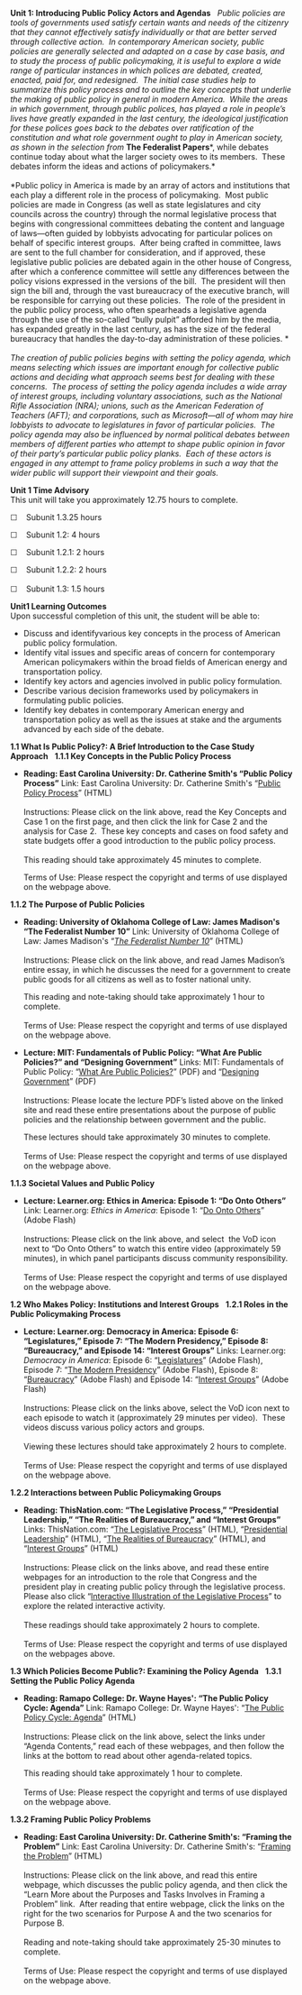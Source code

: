 **Unit 1: Introducing Public Policy Actors and Agendas** <span
id="1"></span> 
*Public policies are tools of governments used satisfy certain wants and
needs of the citizenry that they cannot effectively satisfy individually
or that are better served through collective action.  In contemporary
American society, public policies are generally selected and adapted on
a case by case basis, and to study the process of public policymaking,
it is useful to explore a wide range of particular instances in which
polices are debated, created, enacted, paid for, and redesigned.  The
initial case studies help to summarize this policy process and to
outline the key concepts that underlie the making of public policy in
general in modern America.  While the areas in which government, through
public polices, has played a role in people’s lives have greatly
expanded in the last century, the ideological justification for these
polices goes back to the debates over ratification of the constitution
and what role government ought to play in American society, as shown in
the selection from* **The Federalist Papers***, while debates continue
today about what the larger society owes to its members.  These debates
inform the ideas and actions of policymakers.*  
    
 *Public policy in America is made by an array of actors and
institutions that each play a different role in the process of
policymaking.  Most public policies are made in Congress (as well as
state legislatures and city councils across the country) through the
normal legislative process that begins with congressional committees
debating the content and language of laws—often guided by lobbyists
advocating for particular polices on behalf of specific interest
groups.  After being crafted in committee, laws are sent to the full
chamber for consideration, and if approved, these legislative public
policies are debated again in the other house of Congress, after which a
conference committee will settle any differences between the policy
visions expressed in the versions of the bill.  The president will then
sign the bill and, through the vast bureaucracy of the executive branch,
will be responsible for carrying out these policies.  The role of the
president in the public policy process, who often spearheads a
legislative agenda through the use of the so-called “bully pulpit”
afforded him by the media, has expanded greatly in the last century, as
has the size of the federal bureaucracy that handles the day-to-day
administration of these policies. *  
    
 *The creation of public policies begins with setting the policy agenda,
which means selecting which issues are important enough for collective
public actions and deciding what approach seems best for dealing with
these concerns.  The process of setting the policy agenda includes a
wide array of interest groups, including voluntary associations, such as
the National Rifle Association (NRA); unions, such as the American
Federation of Teachers (AFT); and corporations, such as Microsoft—all of
whom may hire lobbyists to advocate to legislatures in favor of
particular policies.  The policy agenda may also be influenced by normal
political debates between members of different parties who attempt to
shape public opinion in favor of their party’s particular public policy
planks.  Each of these actors is engaged in any attempt to frame policy
problems in such a way that the wider public will support their
viewpoint and their goals.*

**Unit 1 Time Advisory**  
This unit will take you approximately 12.75 hours to complete.   
  
 ☐    Subunit 1.3.25 hours  
  
 ☐    Subunit 1.2: 4 hours  
  
 <span id="cke_bm_547S" style="display: none; "> </span><span
id="cke_bm_548S" style="display: none; "> </span><span id="cke_bm_549S"
style="display: none; "> </span>☐    Subunit 1.2.1: 2 hours  
  
 <span id="cke_bm_549E" style="display: none; "> </span>☐    Subunit
1.2.2: 2 hours  
 <span id="cke_bm_548E" style="display: none; "> </span><span
id="cke_bm_547E" style="display: none; "> </span>  
 ☐    Subunit 1.3: 1.5 hours

**Unit1 Learning Outcomes**  
Upon successful completion of this unit, the student will be able to:
-   Discuss and identifyvarious key concepts in the process of American
    public policy formulation.
-   Identify vital issues and specific areas of concern for contemporary
    American policymakers within the broad fields of American energy and
    transportation policy.
-   Identify key actors and agencies involved in public policy
    formulation.
-   Describe various decision frameworks used by policymakers in
    formulating public policies.
-   Identify key debates in contemporary American energy and
    transportation policy as well as the issues at stake and the
    arguments advanced by each side of the debate.

**1.1 What Is Public Policy?: A Brief Introduction to the Case Study
Approach** <span id="1.1"></span> 
**1.1.1 Key Concepts in the Public Policy Process** <span
id="1.1.1"></span> 
-   **Reading: East Carolina University: Dr. Catherine Smith's “Public
    Policy Process”**
    Link: East Carolina University: Dr. Catherine Smith's “[Public
    Policy
    Process](http://core.ecu.edu/engl/smithcath/ppolicy_book/home.htm)”
    (HTML)  
        
     Instructions: Please click on the link above, read the Key Concepts
    and Case 1 on the first page, and then click the link for Case 2 and
    the analysis for Case 2.  These key concepts and cases on food
    safety and state budgets offer a good introduction to the public
    policy process.  
        
     This reading should take approximately 45 minutes to complete.  
      
     Terms of Use: Please respect the copyright and terms of use
    displayed on the webpage above.

**1.1.2 The Purpose of Public Policies** <span id="1.1.2"></span> 
-   **Reading: University of Oklahoma College of Law: James Madison's
    “The Federalist Number 10”**
    Link: University of Oklahoma College of Law: James Madison's “[*The
    Federalist Number
    10*](http://www.law.ou.edu/ushistory/federalist/federalist-10-19/)”
    (HTML)  
        
     Instructions: Please click on the link above, and read James
    Madison’s entire essay, in which he discusses the need for a
    government to create public goods for all citizens as well as to
    foster national unity.  
      
     This reading and note-taking should take approximately 1 hour to
    complete.   
        
     Terms of Use: Please respect the copyright and terms of use
    displayed on the webpage above.

-   **Lecture: MIT: Fundamentals of Public Policy: “What Are Public
    Policies?” and “Designing Government”**
    Links: MIT: Fundamentals of Public Policy: “[What Are Public
    Policies?](http://ocw.mit.edu/courses/urban-studies-and-planning/11-002j-fundamentals-of-public-policy-fall-2004/lecture-notes/)”
    (PDF) and “[Designing
    Government](http://ocw.mit.edu/courses/urban-studies-and-planning/11-002j-fundamentals-of-public-policy-fall-2004/lecture-notes/)”
    (PDF)  
        
     Instructions: Please locate the lecture PDF’s listed above on the
    linked site and read these entire presentations about the purpose of
    public policies and the relationship between government and the
    public.  
      
     These lectures should take approximately 30 minutes to complete.  
        
     Terms of Use: Please respect the copyright and terms of use
    displayed on the webpage above.  

**1.1.3 Societal Values and Public Policy** <span id="1.1.3"></span> 
-   **Lecture: Learner.org: Ethics in America: Episode 1: “Do Onto
    Others”**
    Link: Learner.org: *Ethics in America*: Episode 1: “[Do Onto
    Others](http://www.learner.org/resources/series81.html)” (Adobe
    Flash)  
        
     Instructions: Please click on the link above, and select  the VoD
    icon next to “Do Onto Others” to watch this entire video
    (approximately 59 minutes), in which panel participants discuss
    community responsibility.  
        
     Terms of Use: Please respect the copyright and terms of use
    displayed on the webpage above.

**1.2 Who Makes Policy: Institutions and Interest Groups** <span
id="1.2"></span> 
**1.2.1 Roles in the Public Policymaking Process** <span
id="1.2.1"></span> 
-   **Lecture: Learner.org: Democracy in America: Episode 6:
    “Legislatures,” Episode 7: “The Modern Presidency,” Episode 8:
    “Bureaucracy,” and Episode 14: “Interest Groups”**
    Links: Learner.org: *Democracy in America*: Episode 6:
    “[Legislatures](http://www.learner.org/resources/series173.html)”
    (Adobe Flash), Episode 7: “[The Modern
    Presidency](http://www.learner.org/resources/series173.html)” (Adobe
    Flash), Episode 8:
    “[Bureaucracy](http://www.learner.org/resources/series173.html)”
    (Adobe Flash) and Episode 14: “[Interest
    Groups](http://www.learner.org/resources/series173.html)” (Adobe
    Flash)  
        
     Instructions: Please click on the links above, select the VoD icon
    next to each episode to watch it (approximately 29 minutes per
    video).  These videos discuss various policy actors and groups.  
        
     Viewing these lectures should take approximately 2 hours to
    complete.  
        
     Terms of Use: Please respect the copyright and terms of use
    displayed on the webpage above.

**1.2.2 Interactions between Public Policymaking Groups** <span
id="1.2.2"></span> 
-   **Reading: ThisNation.com: “The Legislative Process,” “Presidential
    Leadership,” “The Realities of Bureaucracy,” and “Interest Groups”**
    Links: ThisNation.com: “[The Legislative
    Process](http://www.thisnation.com/textbook/legislative.html)”
    (HTML), “[Presidential
    Leadership](http://www.thisnation.com/textbook/executive-lead.html)”
    (HTML), “[The Realities of
    Bureaucracy](http://www.thisnation.com/textbook/bureaucracy-reality.html)”
    (HTML), and “[Interest
    Groups](http://www.thisnation.com/textbook/participants-groups.html)”
    (HTML)  
        
     Instructions: Please click on the links above, and read these
    entire webpages for an introduction to the role that Congress and
    the president play in creating public policy through the legislative
    process.  Please also click “[Interactive Illustration of the
    Legislative
    Process](http://www.thisnation.com/media/figures/legproc)” to
    explore the related interactive activity.  
        
     These readings should take approximately 2 hours to complete.  
         
     Terms of Use: Please respect the copyright and terms of use
    displayed on the webpages above.

**1.3 Which Policies Become Public?: Examining the Policy Agenda** <span
id="1.3"></span> 
**1.3.1 Setting the Public Policy Agenda** <span id="1.3.1"></span> 
-   **Reading: Ramapo College: Dr. Wayne Hayes': “The Public Policy
    Cycle: Agenda”**
    Link: Ramapo College: Dr. Wayne Hayes': “[The Public Policy Cycle:
    Agenda](http://profwork.org/pp/agenda/index.html)” (HTML)  
        
     Instructions: Please click on the link above, select the links
    under “Agenda Contents,” read each of these webpages, and then
    follow the links at the bottom to read about other agenda-related
    topics.  
      
     This reading should take approximately 1 hour to complete.  
         
     Terms of Use: Please respect the copyright and terms of use
    displayed on the webpage above.

**1.3.2 Framing Public Policy Problems** <span id="1.3.2"></span> 
-   **Reading: East Carolina University: Dr. Catherine Smith's: “Framing
    the Problem”**
    Link: East Carolina University: Dr. Catherine Smith's: “[Framing the
    Problem](http://core.ecu.edu/engl/smithcath/ppolicy_book/frame.htm)”
    (HTML)  
        
     Instructions: Please click on the link above, and read this entire
    webpage, which discusses the public policy agenda, and then click
    the “Learn More about the Purposes and Tasks Involves in Framing a
    Problem” link.  After reading that entire webpage, click the links
    on the right for the two scenarios for Purpose A and the two
    scenarios for Purpose B.  
        
     Reading and note-taking should take approximately 25-30 minutes to
    complete.  
         
     Terms of Use: Please respect the copyright and terms of use
    displayed on the webpage above.


